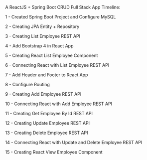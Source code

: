 A ReactJS + Spring Boot CRUD Full Stack App
Timeline:

1 -  Created Spring Boot Project and Configure MySQL

2 -  Creating JPA Entity + Repository

3 -  Creating List Employee REST API

4 -  Add Bootstrap 4 in React App

5 -  Creating React List Employee Component

6 -  Connecting React with List Employee REST API

7 -  Add Header and Footer to React App

8 -  Configure Routing

9 -  Creating Add Employee REST API

10 - Connecting React with Add Employee REST API

11 - Creating Get Employee By Id REST API

12 - Creating Update Employee REST API

13 - Creating Delete Employee REST API

14 - Connecting React with Update and Delete Employee REST API

15 - Creating React View Employee Component
